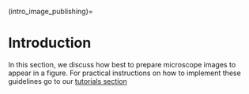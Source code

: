 (intro_image_publishing)=
# Introduction

In this section, we discuss how best to prepare microscope images to appear in a figure. For practical instructions on how to implement these guidelines go to our [tutorials section](/tutorials/intro_tutorials.md)
<!--Notes which will not be shown on the actual page-->